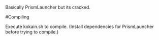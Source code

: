 Basically PrismLauncher but its cracked.

#Compiling

Execute kokain.sh to compile. (Install dependencies for PrismLauncher before trying to compile.)
